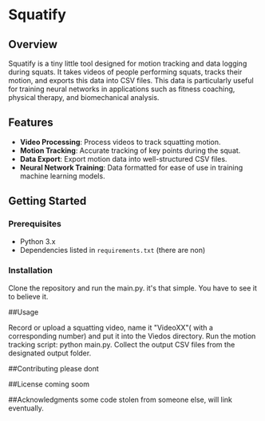 # Squatify

## Overview
Squatify is a tiny little tool designed for motion tracking and data logging during squats. It takes videos of people performing squats, tracks their motion, and exports this data into CSV files. This data is particularly useful for training neural networks in applications such as fitness coaching, physical therapy, and biomechanical analysis.

## Features
- **Video Processing**: Process videos to track squatting motion.
- **Motion Tracking**: Accurate tracking of key points during the squat.
- **Data Export**: Export motion data into well-structured CSV files.
- **Neural Network Training**: Data formatted for ease of use in training machine learning models.

## Getting Started
### Prerequisites
- Python 3.x
- Dependencies listed in `requirements.txt` (there are non)

### Installation
Clone the repository and run the main.py. it's that simple. You have to see it to believe it.

##Usage

Record or upload a squatting video, name it "VideoXX"( with a corresponding number) and put it into the Viedos directory.
Run the motion tracking script: python main.py.
Collect the output CSV files from the designated output folder.


##Contributing
please dont

##License
coming soom

##Acknowledgments
some code stolen from someone else, will link eventually.

